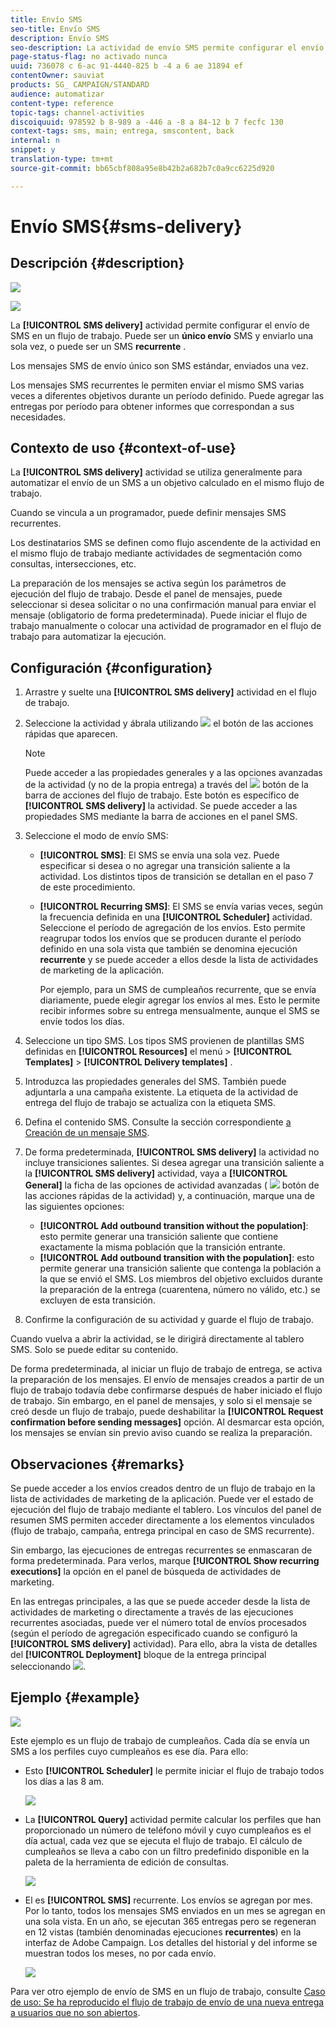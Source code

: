 ```yaml
---
title: Envío SMS
seo-title: Envío SMS
description: Envío SMS
seo-description: La actividad de envío SMS permite configurar el envío de un único SMS o SMS recurrente en un flujo de trabajo.
page-status-flag: no activado nunca
uuid: 736078 c 6-ac 91-4440-825 b -4 a 6 ae 31894 ef
contentOwner: sauviat
products: SG_ CAMPAIGN/STANDARD
audience: automatizar
content-type: reference
topic-tags: channel-activities
discoiquuid: 978592 b 8-989 a -446 a -8 a 84-12 b 7 fecfc 130
context-tags: sms, main; entrega, smscontent, back
internal: n
snippet: y
translation-type: tm+mt
source-git-commit: bb65cbf808a95e8b42b2a682b7c0a9cc6225d920

---
```



# Envío SMS{#sms-delivery}

## Descripción {#description}

![](assets/sms.png)

![](assets/recurrentsms.png)

La **[!UICONTROL SMS delivery]** actividad permite configurar el envío de SMS en un flujo de trabajo. Puede ser un **único envío** SMS y enviarlo una sola vez, o puede ser un SMS **recurrente** .

Los mensajes SMS de envío único son SMS estándar, enviados una vez.

Los mensajes SMS recurrentes le permiten enviar el mismo SMS varias veces a diferentes objetivos durante un período definido. Puede agregar las entregas por período para obtener informes que correspondan a sus necesidades.

## Contexto de uso {#context-of-use}

La **[!UICONTROL SMS delivery]** actividad se utiliza generalmente para automatizar el envío de un SMS a un objetivo calculado en el mismo flujo de trabajo.

Cuando se vincula a un programador, puede definir mensajes SMS recurrentes.

Los destinatarios SMS se definen como flujo ascendente de la actividad en el mismo flujo de trabajo mediante actividades de segmentación como consultas, intersecciones, etc.

La preparación de los mensajes se activa según los parámetros de ejecución del flujo de trabajo. Desde el panel de mensajes, puede seleccionar si desea solicitar o no una confirmación manual para enviar el mensaje (obligatorio de forma predeterminada). Puede iniciar el flujo de trabajo manualmente o colocar una actividad de programador en el flujo de trabajo para automatizar la ejecución.

## Configuración {#configuration}

1. Arrastre y suelte una **[!UICONTROL SMS delivery]** actividad en el flujo de trabajo.
1. Seleccione la actividad y ábrala utilizando ![](assets/edit_darkgrey-24px.png) el botón de las acciones rápidas que aparecen.

   >[!NOTE]
   >
   >Puede acceder a las propiedades generales y a las opciones avanzadas de la actividad (y no de la propia entrega) a través del ![](assets/dlv_activity_params-24px.png) botón de la barra de acciones del flujo de trabajo. Este botón es específico de **[!UICONTROL SMS delivery]** la actividad. Se puede acceder a las propiedades SMS mediante la barra de acciones en el panel SMS.

1. Seleccione el modo de envío SMS:

   * **[!UICONTROL SMS]**: El SMS se envía una sola vez. Puede especificar si desea o no agregar una transición saliente a la actividad. Los distintos tipos de transición se detallan en el paso 7 de este procedimiento.
   * **[!UICONTROL Recurring SMS]**: El SMS se envía varias veces, según la frecuencia definida en una **[!UICONTROL Scheduler]** actividad. Seleccione el período de agregación de los envíos. Esto permite reagrupar todos los envíos que se producen durante el período definido en una sola vista que también se denomina ejecución **recurrente** y se puede acceder a ellos desde la lista de actividades de marketing de la aplicación.

      Por ejemplo, para un SMS de cumpleaños recurrente, que se envía diariamente, puede elegir agregar los envíos al mes. Esto le permite recibir informes sobre su entrega mensualmente, aunque el SMS se envíe todos los días.

1. Seleccione un tipo SMS. Los tipos SMS provienen de plantillas SMS definidas en **[!UICONTROL Resources]** el menú &gt; **[!UICONTROL Templates]** &gt; **[!UICONTROL Delivery templates]** .
1. Introduzca las propiedades generales del SMS. También puede adjuntarla a una campaña existente. La etiqueta de la actividad de entrega del flujo de trabajo se actualiza con la etiqueta SMS.
1. Defina el contenido SMS. Consulte la sección correspondiente [a Creación de un mensaje SMS](../../channels/using/creating-an-sms-message.md).
1. De forma predeterminada, **[!UICONTROL SMS delivery]** la actividad no incluye transiciones salientes. Si desea agregar una transición saliente a la **[!UICONTROL SMS delivery]** actividad, vaya a **[!UICONTROL General]** la ficha de las opciones de actividad avanzadas ( ![](assets/dlv_activity_params-24px.png) botón de las acciones rápidas de la actividad) y, a continuación, marque una de las siguientes opciones:

   * **[!UICONTROL Add outbound transition without the population]**: esto permite generar una transición saliente que contiene exactamente la misma población que la transición entrante.
   * **[!UICONTROL Add outbound transition with the population]**: esto permite generar una transición saliente que contenga la población a la que se envió el SMS. Los miembros del objetivo excluidos durante la preparación de la entrega (cuarentena, número no válido, etc.) se excluyen de esta transición.

1. Confirme la configuración de su actividad y guarde el flujo de trabajo.

Cuando vuelva a abrir la actividad, se le dirigirá directamente al tablero SMS. Solo se puede editar su contenido.

De forma predeterminada, al iniciar un flujo de trabajo de entrega, se activa la preparación de los mensajes. El envío de mensajes creados a partir de un flujo de trabajo todavía debe confirmarse después de haber iniciado el flujo de trabajo. Sin embargo, en el panel de mensajes, y solo si el mensaje se creó desde un flujo de trabajo, puede deshabilitar la **[!UICONTROL Request confirmation before sending messages]** opción. Al desmarcar esta opción, los mensajes se envían sin previo aviso cuando se realiza la preparación.

## Observaciones {#remarks}

Se puede acceder a los envíos creados dentro de un flujo de trabajo en la lista de actividades de marketing de la aplicación. Puede ver el estado de ejecución del flujo de trabajo mediante el tablero. Los vínculos del panel de resumen SMS permiten acceder directamente a los elementos vinculados (flujo de trabajo, campaña, entrega principal en caso de SMS recurrente).

Sin embargo, las ejecuciones de entregas recurrentes se enmascaran de forma predeterminada. Para verlos, marque **[!UICONTROL Show recurring executions]** la opción en el panel de búsqueda de actividades de marketing.

En las entregas principales, a las que se puede acceder desde la lista de actividades de marketing o directamente a través de las ejecuciones recurrentes asociadas, puede ver el número total de envíos procesados (según el período de agregación especificado cuando se configuró la **[!UICONTROL SMS delivery]** actividad). Para ello, abra la vista de detalles del **[!UICONTROL Deployment]** bloque de la entrega principal seleccionando ![](assets/wkf_dlv_detail_button.png).

## Ejemplo {#example}

![](assets/wkf_sms_example_1.png)

Este ejemplo es un flujo de trabajo de cumpleaños. Cada día se envía un SMS a los perfiles cuyo cumpleaños es ese día. Para ello:

* Esto **[!UICONTROL Scheduler]** le permite iniciar el flujo de trabajo todos los días a las 8 am.

   ![](assets/wkf_delivery_example_2.png)

* La **[!UICONTROL Query]** actividad permite calcular los perfiles que han proporcionado un número de teléfono móvil y cuyo cumpleaños es el día actual, cada vez que se ejecuta el flujo de trabajo. El cálculo de cumpleaños se lleva a cabo con un filtro predefinido disponible en la paleta de la herramienta de edición de consultas.

   ![](assets/wkf_delivery_example_3.png)

* El es **[!UICONTROL SMS]** recurrente. Los envíos se agregan por mes. Por lo tanto, todos los mensajes SMS enviados en un mes se agregan en una sola vista. En un año, se ejecutan 365 entregas pero se regeneran en 12 vistas (también denominadas ejecuciones **recurrentes**) en la interfaz de Adobe Campaign. Los detalles del historial y del informe se muestran todos los meses, no por cada envío.

   ![](assets/wkf_sms_example_4.png)

Para ver otro ejemplo de envío de SMS en un flujo de trabajo, consulte [Caso de uso: Se ha reproducido el flujo de trabajo de envío de una nueva entrega a usuarios que no son abiertos](../../automating/using/workflow-cross-channel-retargeting.md).
